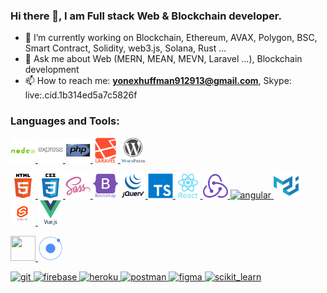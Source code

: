 ### Hi there 👋, I am Full stack Web & Blockchain developer.

<!--
**tysonstar912913/tysonstar912913** is a ✨ _special_ ✨ repository because its `README.md` (this file) appears on your GitHub profile.

Here are some ideas to get you started:

- 🔭 I’m currently working on ...
- 🌱 I’m currently learning ...
- 👯 I’m looking to collaborate on ...
- 🤔 I’m looking for help with ...
- 💬 Ask me about ...
- 📫 How to reach me: ...
- 😄 Pronouns: ...
- ⚡ Fun fact: ...
-->

- 🔭 I’m currently working on Blockchain, Ethereum, AVAX, Polygon, BSC, Smart Contract, Solidity, web3.js, Solana, Rust ...
- 💬 Ask me about Web (MERN, MEAN, MEVN, Laravel ...), Blockchain development
- 📫 How to reach me: **yonexhuffman912913@gmail.com**, Skype: live:.cid.1b314ed5a7c5826f

<h3 align="left">Languages and Tools:</h3>
<p align="left">
  <!-- Node.js -->
  <a href="javascript:void(0);" target="_blank"> <img src="https://github.com/devicons/devicon/blob/master/icons/nodejs/nodejs-plain-wordmark.svg" alt="mongodb" width="40" height="40"/> </a>
  <!-- Express.js -->
  <a href="javascript:void(0);"> <img src="https://github.com/devicons/devicon/blob/master/icons/express/express-original-wordmark.svg" alt="Express.js" width="40" height="40"/> </a>
  <!-- Php -->
  <a href="https://www.php.net" target="_blank"> <img src="https://raw.githubusercontent.com/devicons/devicon/master/icons/php/php-original.svg" alt="php" width="40" height="40"/> </a> 
  <!-- Laravel -->
  <a href="javascript:void(0);"> <img src="https://github.com/devicons/devicon/blob/master/icons/laravel/laravel-plain-wordmark.svg" alt="" width="40" height="40"/> </a>
  <!-- Wordpress -->
  <a href="javascript:void(0);"> <img src="https://github.com/devicons/devicon/blob/master/icons/wordpress/wordpress-original.svg" alt="" width="40" height="40"/> </a>
</p>
<p align="left">
  <!-- Html -->
  <a href="https://www.w3.org/html/" target="_blank"> <img src="https://raw.githubusercontent.com/devicons/devicon/master/icons/html5/html5-original-wordmark.svg" alt="html5" width="40" height="40"/> </a>
  <!-- CSS -->
  <a href="https://www.w3schools.com/css/" target="_blank"> <img src="https://raw.githubusercontent.com/devicons/devicon/master/icons/css3/css3-original-wordmark.svg" alt="css3" width="40" height="40"/> </a> 
  <!-- SASS -->
  <a href="javascript:void(0);"> <img src="https://github.com/devicons/devicon/blob/master/icons/sass/sass-original.svg" alt="" width="40" height="40"/> </a>
  <!-- Bootstrap -->
  <a href="https://getbootstrap.com" target="_blank"> <img src="https://raw.githubusercontent.com/devicons/devicon/master/icons/bootstrap/bootstrap-plain-wordmark.svg" alt="bootstrap" width="40" height="40"/></a>
  <!-- jQuery -->
  <a href="javascript:void(0);"> <img src="https://github.com/devicons/devicon/blob/master/icons/jquery/jquery-original-wordmark.svg" alt="" width="40" height="40"/> </a>
  <!-- typescript -->
  <a href="javascript:void(0);"> <img src="https://github.com/devicons/devicon/blob/master/icons/typescript/typescript-original.svg" alt="" width="40" height="40"/> </a>
  <!-- React -->
  <a href="https://reactjs.org/" target="_blank"> <img src="https://raw.githubusercontent.com/devicons/devicon/master/icons/react/react-original-wordmark.svg" alt="react" width="40" height="40"/> </a> 
  <!-- Redux -->
  <a href="https://redux.js.org" target="_blank"> <img src="https://raw.githubusercontent.com/devicons/devicon/master/icons/redux/redux-original.svg" alt="redux" width="40" height="40"/> </a> 
  <!-- Angular -->
  <a href="https://angular.io" target="_blank"> <img src="https://angular.io/assets/images/logos/angular/angular.svg" alt="angular" width="40" height="40"/> </a> 
  <!-- materialui -->
  <a href="javascript:void(0);"> <img src="https://github.com/devicons/devicon/blob/master/icons/materialui/materialui-original.svg" alt="" width="40" height="40"/> </a>
  <!-- svelte -->
  <a href="javascript:void(0);"> <img src="https://github.com/devicons/devicon/blob/master/icons/svelte/svelte-original-wordmark.svg" alt="" width="40" height="40"/> </a>
  <!-- vuejs -->
  <a href="javascript:void(0);"> <img src="https://github.com/devicons/devicon/blob/master/icons/vuejs/vuejs-original-wordmark.svg" alt="" width="40" height="40"/> </a>
</p>
<p align="left">
  <!-- React Native -->
  <a href="javascript:void(0);"> <img src="https://toppng.com/uploads/preview/react-native-svg-transformer-allows-you-import-svg-aperture-science-innovators-logo-11562851994zqcpwozsvy.png" alt="" width="40" height="40"/> </a>
  <!-- ionic -->
  <a href="javascript:void(0);"> <img src="https://github.com/devicons/devicon/blob/master/icons/ionic/ionic-original.svg" alt="" width="40" height="40"/> </a>
</p>
<p align="left">
  <!-- Git -->
  <a href="https://git-scm.com/" target="_blank"> <img src="https://www.vectorlogo.zone/logos/git-scm/git-scm-icon.svg" alt="git" width="40" height="40"/> </a> 
  <!-- Firebase -->
  <a href="https://firebase.google.com/" target="_blank"> <img src="https://www.vectorlogo.zone/logos/firebase/firebase-icon.svg" alt="firebase" width="40" height="40"/> </a>
  <!-- Heroku -->
  <a href="https://heroku.com" target="_blank"> <img src="https://www.vectorlogo.zone/logos/heroku/heroku-icon.svg" alt="heroku" width="40" height="40"/> </a> 
  <!-- Postman -->
  <a href="https://postman.com" target="_blank"> <img src="https://www.vectorlogo.zone/logos/getpostman/getpostman-icon.svg" alt="postman" width="40" height="40"/> </a> 
  <!-- Figma -->
  <a href="https://www.figma.com/" target="_blank"> <img src="https://www.vectorlogo.zone/logos/figma/figma-icon.svg" alt="figma" width="40" height="40"/> </a> 
  <!-- Sklearn -->
  <a href="https://scikit-learn.org/" target="_blank"> <img src="https://upload.wikimedia.org/wikipedia/commons/0/05/Scikit_learn_logo_small.svg" alt="scikit_learn" width="40" height="40"/> </a> 
</p>
